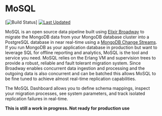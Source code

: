 # MoSQL

[![Build Status](https://github.com/narup/mosql/blob/main/.github/workflows/elixir.yml/badge.svg)]
[![Last Updated](https://img.shields.io/github/last-commit/narup/mosql.svg)](https://github.com/narup/mosql/commits/master)

MoSQL is an open source data pipeline built using [Elixir Broadway](https://elixir-broadway.org/) to migrate the MongoDB data from your MongoDB database cluster into a PostgreSQL database in near real-time using a [MongoDB Change Streams](https://www.mongodb.com/docs/manual/changeStreams/). If you run MongoDB as your application database in production but want to leverage SQL for offline reporting and analytics, MoSQL is the tool and service you need. MoSQL relies on the Erlang VM and supervision trees to provide a robust, reliable and fault tolerant migration system. Since Broadway enables concurrent data ingestion and processing and the outgoing data is also concurrent and can be batched this allows MoSQL to be fine tuned to achieve almost real-time replication capabilities.

The MoSQL Dashboard allows you to define schema mappings, inspect your migration processes, see system parameters, and track isolated replication failures in real-time.

**This is still a work in progress. Not ready for production use** 
